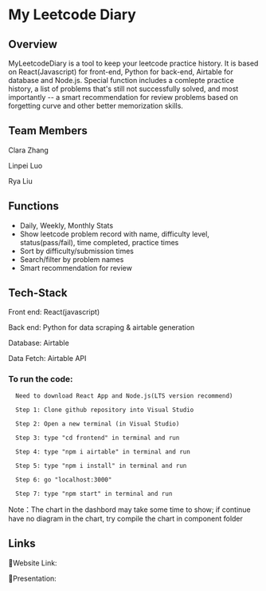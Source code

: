 # My Leetcode Diary

## Overview

MyLeetcodeDiary is a tool to keep your leetcode practice history. It is based on React(Javascript) for front-end, Python for back-end, Airtable for database and Node.js. Special function includes a comlepte practice history, a list of problems that's still not successfully solved, and most importantly -- a smart recommendation for review problems based on forgetting curve and other better memorization skills.


## Team Members

Clara Zhang

Linpei Luo

Rya Liu



## Functions
- Daily, Weekly, Monthly Stats
- Show leetcode problem record with name, difficulty level, status(pass/fail), time completed, practice times
- Sort by difficulty/submission times
- Search/filter by problem names
- Smart recommendation for review


## Tech-Stack

Front end: React(javascript)

Back end: Python for data scraping & airtable generation

Database: Airtable

Data Fetch: Airtable API


### To run the code:

      Need to download React App and Node.js(LTS version recommend)
      
      Step 1: Clone github repository into Visual Studio
      
      Step 2: Open a new terminal (in Visual Studio)
      
      Step 3: type "cd frontend" in terminal and run
      
      Step 4: type "npm i airtable" in terminal and run
      
      Step 5: type "npm i install" in terminal and run
      
      Step 6: go "localhost:3000"
      
      Step 7: type "npm start" in terminal and run
      
Note：The chart in the dashbord may take some time to show; if continue have no diagram in the chart, try compile the chart in component folder
      
      
## Links

🔗Website Link:
      

🔗Presentation:

